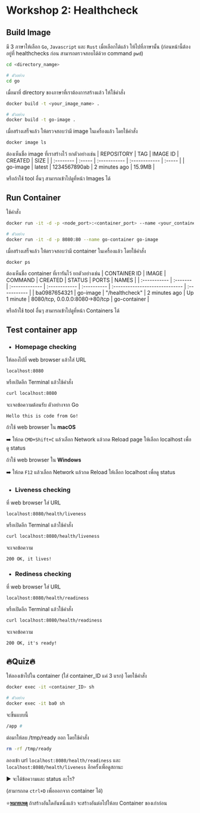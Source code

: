 # Workshop 2: Healthcheck

## Build Image
มี 3 ภาษาให้เลือก `Go`, `Javascript` และ `Rust`
เมื่อเลือกได้แล้ว ให้ไปที่ภาษานั้น (ก่อนหน้านี้ต้องอยู่ที่ healthchecks ก่อน สามารถตรวจสอบได้ด้วย command `pwd`)
```sh
cd <directory_namge>

# ตัวอย่าง
cd go
```

เมื่อมาที่ directory ของภาษาที่เราต้องการสร้างแล้ว ให้ใช้คำสั่ง
```sh
docker build -t <your_image_name> .

# ตัวอย่าง
docker build -t go-image .
```

เมื่อสร้างเสร็จแล้ว ให้ตรวจสอบว่ามี image ในเครื่องแล้ว โดยใช้คำสั่ง
```sh
docker image ls
```

ต้องเห็นชื่อ image ที่เราสร้างไว้ ยกตัวอย่างเช่น 
| REPOSITORY | TAG | IMAGE ID | CREATED | SIZE | 
| :--------  | :----- | :----------- | :------------ | :----- |
| go-image   | latest | 1234567890ab | 2 minutes ago | 15.9MB | 

หรือถ้าใช้ tool อื่นๆ สามารถเข้าไปดูที่หน้า Images ได้

## Run Container

ใช้คำสั่ง
```sh
docker run -it -d -p <node_port>:<container_port> --name <your_container_name> <your_image_name>

# ตัวอย่าง
docker run -it -d -p 8080:80 --name go-container go-image
```

เมื่อสร้างเสร็จแล้ว ให้ตรวจสอบว่ามี container ในเครื่องแล้ว โดยใช้คำสั่ง
```sh
docker ps
```

ต้องเห็นชื่อ container ที่เรารันไว้ ยกตัวอย่างเช่น
| CONTAINER ID | IMAGE | COMMAND | CREATED | STATUS | PORTS | NAMES |
| :----------- | :------- | :------------- | :------------ | :---------- | :----------------------------- | :----------- |
| ba0987654321 | go-image | "/healthcheck" | 2 minutes ago | Up 1 minute | 8080/tcp, 0.0.0.0:8080->80/tcp | go-container |

หรือถ้าใช้ tool อื่นๆ สามารถเข้าไปดูที่หน้า Containers ได้

## Test container app

- ### Homepage checking

ให้ลองไปที่ web browser แล้วใส่ URL
```
localhost:8080
```

หรือเปิดอีก Terminal แล้วใช้คำสั่ง
```sh
curl localhost:8080
```
จะเจอข้อความต้อนรับ ตัวอย่างจาก Go
```
Hello this is code from Go!
```

ถ้าใช้ web browser ใน **macOS** 

:arrow_right: ให้กด `CMD+Shift+C` แล้วเลือก Network แล้วกด Reload page ให้เลือก localhost เพื่อดู status

ถ้าใช้ web browser ใน **Windows**

:arrow_right: ให้กด `F12` แล้วเลือก Network แล้วกด Reload ให้เลือก localhost เพื่อดู status

- ### Liveness checking

ที่ web browser ใส่ URL
```
localhost:8080/health/liveness
```

หรือเปิดอีก Terminal แล้วใช้คำสั่ง
```sh
curl localhost:8080/health/liveness
```

จะเจอข้อความ
```
200 OK, it lives!
```

- ### Rediness checking

ที่ web browser ใส่ URL
```
localhost:8080/health/readiness
```

หรือเปิดอีก Terminal แล้วใช้คำสั่ง
```sh
curl localhost:8080/health/readiness
```

จะเจอข้อความ
```
200 OK, it's ready!
```

## :fire:Quiz:fire:
ให้ลองเข้าไปใน container (ใส่ container_ID แค่ 3 แรก) โดยใช้คำสั่ง

```sh
docker exec -it <container_ID> sh

# ตัวอย่าง
docker exec -it ba0 sh
```

จะขึ้นแบบนี้
```sh
/app #
```

ต่อมาให้ลบ /tmp/ready ออก โดยใช้คำสั่ง
```sh
rm -rf /tmp/ready
```

ลองเข้า url `localhost:8080/health/readiness` และ `localhost:8080/health/liveness` อีกครั้งเพื่อดูสถานะ

:arrow_forward: จะได้ข้อความและ status อะไร?

(สามารถกด `ctrl+D` เพื่อออกจาก container ได้)

:star:**<u>หมายเหตุ**</u> ถ้าสร้างอันใดอันหนึ่งแล้ว จะสร้างอันต่อไปให้ลบ Container ของเก่าก่อน
